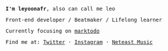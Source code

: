 <br />
<samp>

**I'm leyoonafr**, also can call me leo

Front-end developer / Beatmaker / Lifelong learner

Currently focusing on [marktodo](https://github.com/codeacme17/marktodo)

Find me at: [Twitter](https://twitter.com/codeacme17) · [Instagram](https://www.instagram.com/leyoonafr/) · [Neteast Music](https://music.163.com/#/user/home?id=335823191)
</samp>
<br />

